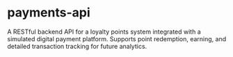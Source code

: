 # payments-api
A RESTful backend API for a loyalty points system integrated with a simulated digital payment platform. Supports point redemption, earning, and detailed transaction tracking for future analytics.
